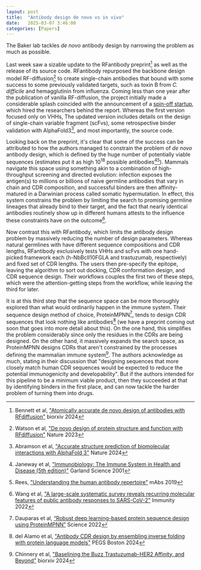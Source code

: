 ```yaml
---
layout: post
title:  "Antibody design de novo vs in vivo"
date:   2025-03-07 3:46:00
categories: [Papers]
---
```

The Baker lab tackles *de novo* antibody design by narrowing the problem as much as possible.

Last week saw a sizable update to the RFantibody preprint[^1] as well as the release of its source code. RFantibody repurposed the backbone design model RF-diffusion[^2] to create single-chain antibodies that bound with some success to some previously validated targets, such as toxin B from *C. difficile* and hemagglutinin from influenza. Coming less than one year after the publication of vanilla RF-diffusion, the project initially made a considerable splash coincided with the announcement of a [spin-off startup](https://www.fiercebiotech.com/biotech/new-ai-drug-discovery-powerhouse-xaira-rises-1b-funding), which hired the researchers behind the report. Whereas the first version focused only on VHHs, The updated version includes details on the design of single-chain variable fragment (scFvs), some retrospective binder validation with AlphaFold3[^3], and most importantly, the source code.

Looking back on the preprint, it's clear that some of the success can be attributed to how the authors managed to constrain the problem of *de novo* antibody design, which is defined by the huge number of potentially viable sequences (estimates put it as high $10^18$ possible antibodies[^4][^5]). Mammals navigate this space using something akin to a combination of high-throughput screening and directed evolution: infection exposes the antigen(s) to millions or billions of naive germline antibodies that vary in chain and CDR composition, and successful binders are then affinity-matured in a Darwinian process called somatic hypermutation. In effect, this system constrains the problem by limiting the search to promising germline lineages that already bind to their target, and the fact that nearly identical antibodies routinely show up in different humans attests to the influence these constraints have on the outcome[^6].

Now contrast this with RFantibody, which limits the antibody design problem by massively reducing the number of design parameters. Whereas natural germlines with have different sequence compositions and CDR lengths, RFantibody exclusively tests VHHs and scFvs with one hand-picked framework each (h-NbBcII10FGLA and trastuzumab, respectively) and fixed set of CDR lengths. The users then pre-specify the epitope, leaving the algorithm to sort out docking, CDR conformation design, and CDR sequence design. Their workflows couples the first two of these steps, which were the attention-getting steps from the workflow, while leaving the third for later.

It is at this third step that the sequence space can be more thoroughly explored than what would ordinarily happen in the immune system. Their sequence design method of choice, ProteinMPNN[^7], tends to design CDR sequences that look nothing like antibodies[^8] (we have a preprint coming out soon that goes into more detail about this). On the one hand, this simplifies the problem considerably since only the residues in the CDRs are being designed. On the other hand, it massively expands the search space, as ProteinMPNN designs CDRs that aren't constrained by the processes defining the mammalian immune system[^9]. The authors acknowledge as much, stating in their discussion that "designing sequences that more closely match human CDR sequences would be expected to reduce the potential immunogenicity and developability". But if the authors intended for this pipeline to be a minimum viable product, then they succeeded at that by identifying binders in the first place, and can now tackle the harder problem of turning them into drugs.

[^1]: Bennett et al, ["Atomically accurate de novo design of antibodies with RFdiffusion"](doi.org/10.1101/2024.03.14.585103) biorxiv 2024
[^2]: Watson et al, ["De novo design of protein structure and function with RFdiffusion"](doi.org/10.1038/s41586-023-06415-8) Nature 2023
[^3]: Abramson et al, ["Accurate structure prediction of biomolecular interactions with AlphaFold 3"](doi.org/10.1038/s41586-024-07487-w) Nature 2024
[^4]: Janeway et al, ["Immunobiology: The Immune System in Health and Disease (5th edition)"](https://www.ncbi.nlm.nih.gov/books/NBK10775/) Garland Science 2001
[^5]: Rees, ["Understanding the human antibody repertoire"](doi.org/10.1080/19420862.2020.1729683) mAbs 2019
[^6]: Wang et al, ["A large-scale systematic survey reveals recurring molecular features of public antibody responses to SARS-CoV-2"](doi.org/10.1016/j.immuni.2022.03.019) Immunity 2022
[^7]: Dauparas et al, [“Robust deep learning-based protein sequence design using ProteinMPNN”](https://delalamo.github.io/papers/2025/02/17/doi.org/10.1126/science.add2187) Science 2022
[^8]: del Alamo et al, ["Antibody CDR design by ensembling inverse folding with protein language models"](https://cdn-api.swapcard.com/public/files/caa2cb897fb3417c8ebb6aa210abf28d.pdf) PEGS Boston 2024
[^9]: Chinnery et al, ["Baselining the Buzz Trastuzumab-HER2 Affinity, and Beyond"](doi.org/10.1101/2024.03.26.586756) biorxiv 2024